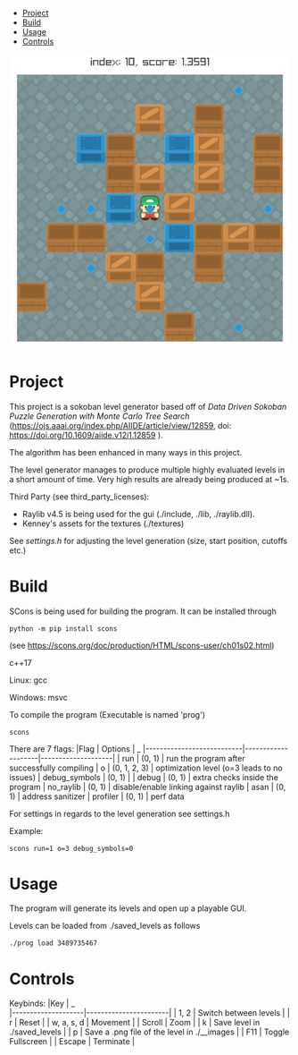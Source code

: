 - [Project](#Project)
- [Build](#Build)
- [Usage](#Usage)
- [Controls](#Controls)

<!--- ![](/misc/generator_example.png =512x512) -->
<img src="./misc/generator_example.png" alt="drawing" width="518"/>

# Project

This project is a sokoban level generator based off of 
*Data Driven Sokoban Puzzle Generation with Monte Carlo Tree Search* (https://ojs.aaai.org/index.php/AIIDE/article/view/12859, doi: https://doi.org/10.1609/aiide.v12i1.12859 ). 


The algorithm has been enhanced in many ways in this project.

The level generator manages to produce multiple highly evaluated levels in a short amount of time. Very high results are already being produced at ~1s.

Third Party (see third_party_licenses):

* Raylib v4.5 is being used for the gui (./include, ./lib, ./raylib.dll).
* Kenney's assets for the textures (./textures)

See _settings.h_ for adjusting the level generation (size, start position, cutoffs etc.)

# Build
SCons is being used for building the program.
It can be installed through
```
python -m pip install scons
```
(see https://scons.org/doc/production/HTML/scons-user/ch01s02.html)

c++17

Linux: gcc

Windows: msvc


To compile the program (Executable is named 'prog')

```
scons
```

There are 7 flags:
|Flag          | Options | _
|---------------------------|--------------------|--------------------|
| run | (0, 1) | run the program after successfully compiling
| o | (0, 1, 2, 3) | optimization level (o=3 leads to no issues)
| debug_symbols | (0, 1) | 
| debug | (0, 1) | extra checks inside the program
| no_raylib | (0, 1) | disable/enable linking against raylib
| asan | (0, 1) | address sanitizer
| profiler | (0, 1) | perf data

For settings in regards to the level generation see settings.h

Example:

```
scons run=1 o=3 debug_symbols=0
```

# Usage

The program will generate its levels and open up a playable GUI.

Levels can be loaded from ./saved_levels as follows
```
./prog load 3489735467
```

# Controls
Keybinds:
|Key                   | _  
|--------------------|-----------------------|
| 1, 2           | Switch between levels |
| r                | Reset |
| w, a, s, d | Movement |
| Scroll           | Zoom |
| k                | Save level in ./saved_levels |
| p                | Save a .png file of the level in ./__images |
| F11              | Toggle Fullscreen |
| Escape           | Terminate |




